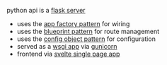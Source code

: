 python api is a [flask server](https://flask-docs.readthedocs.io/en/latest/)

- uses the [app factory pattern](https://flask.palletsprojects.com/en/stable/patterns/appfactories/) for wiring
- uses the [blueprint pattern](https://flask.palletsprojects.com/en/stable/blueprints/) for route management
- uses the [config object pattern](https://flask.palletsprojects.com/en/stable/config/#configuration-best-practices) for configuration
- served as a [wsgi app](https://flask.palletsprojects.com/en/stable/deploying/gunicorn) via [gunicorn](https://docs.gunicorn.org/en/stable/)
- frontend via [svelte single page app](../../../src-web/README.md)